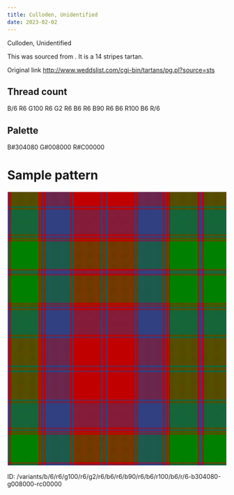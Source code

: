 ```yaml
---
title: Culloden, Unidentified
date: 2023-02-02
---
```

Culloden, Unidentified

This was sourced from <no value>.  It is a 14 stripes tartan.

Original link http://www.weddslist.com/cgi-bin/tartans/pg.pl?source=sts

## Thread count
B/6 R6 G100 R6 G2 R6 B6 R6 B90 R6 B6 R100 B6 R/6

## Palette
B#304080 G#008000 R#C00000

# Sample pattern

![Tartan detail](tartan.png "B/6 R6 G100 R6 G2 R6 B6 R6 B90 R6 B6 R100 B6 R/6 tartan")

ID: /variants/b/6/r6/g100/r6/g2/r6/b6/r6/b90/r6/b6/r100/b6/r/6-b304080-g008000-rc00000